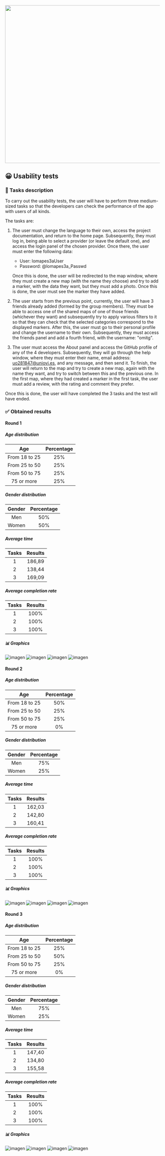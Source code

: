 # <img src="https://user-images.githubusercontent.com/91057639/218590043-d4243147-e5c0-4f7b-8fed-12ed8d290490.png" width="1024" height="512">

## 😀 Usability tests

### 📖 Tasks description
To carry out the usability tests, the user will have to perform three medium-sized tasks so that the developers can check the performance of the app with users of all kinds.

The tasks are:

1. The user must change the language to their own, access the project documentation, and return to the home page. Subsequently, they must log in, being able to select a provider (or leave the default one), and access the login panel of the chosen provider. Once there, the user must enter the following data:
    * User: lomapes3aUser
    * Password: @lomapes3a_Passwd

    Once this is done, the user will be redirected to the map window, where they must create a new map (with the name they choose) and try to add a marker, with the data they want, but they must add a photo. Once this is done, the user must see the marker they have added.

2. The user starts from the previous point, currently, the user will have 3 friends already added (formed by the group members). They must be able to access one of the shared maps of one of those friends (whichever they want) and subsequently try to apply various filters to it so that they can check that the selected categories correspond to the displayed markers. After this, the user must go to their personal profile and change the username to their own. Subsequently, they must access the friends panel and add a fourth friend, with the username: "omitg".

3. The user must access the About panel and access the GitHub profile of any of the 4 developers. Subsequently, they will go through the help window, where they must enter their name, email address: uo281847@uniovi.es, and any message, and then send it. To finish, the user will return to the map and try to create a new map, again with the name they want, and try to switch between this and the previous one. In the first map, where they had created a marker in the first task, the user must add a review, with the rating and comment they prefer.

Once this is done, the user will have completed the 3 tasks and the test will have ended.



### ✅ Obtained results

#### Round 1

  ##### *Age distribution*
  
|      Age          |      Percentage      |
|:-----------------:|:--------------------:|
|    From 18 to 25  |         25%          |
|    From 25 to 50  |         25%          |
|    From 50 to 75  |         25%          |
|     75 or more    |         25%          |

  ##### *Gender distribution*
  
|      Gender    |      Percentage      |
|:--------------:|:--------------------:|
|       Men      |         50%          |
|      Women     |         50%          |

  ##### *Average time*    
  
|   Tasks   |        Results       |
|:---------:|:--------------------:|
|     1     |        186,89        |
|     2     |        138,44        |
|     3     |        169,09        |
    
  ##### *Average completion rate*
  
|   Tasks   |      Results         |
|:---------:|:--------------------:|
|     1     |        100%          |
|     2     |        100%          |
|     3     |        100%          |

  ##### 📊 Graphics

![imagen](https://user-images.githubusercontent.com/91057639/235819635-80663e69-1ac7-4a06-8f1e-89918fc6d499.png)
![imagen](https://user-images.githubusercontent.com/91057639/235819640-fb9d6b81-a210-4197-94ba-fabaf5064705.png)
![imagen](https://user-images.githubusercontent.com/91057639/235819643-f4897c19-5889-4277-998e-b52d0de3e5db.png)
![imagen](https://user-images.githubusercontent.com/91057639/235819648-d41d0cce-9839-445d-8327-cd678698c8bb.png)

#### Round 2

  ##### *Age distribution*
  
|      Age          |      Percentage      |
|:-----------------:|:--------------------:|
|    From 18 to 25  |         50%          |
|    From 25 to 50  |         25%          |
|    From 50 to 75  |         25%          |
|     75 or more    |         0%           |

  ##### *Gender distribution*
  
|      Gender    |      Percentage      |
|:--------------:|:--------------------:|
|       Men      |         75%          |
|      Women     |         25%          |

  ##### *Average time*    
  
|   Tasks   |        Results       |
|:---------:|:--------------------:|
|     1     |         162,03       |
|     2     |         142,80       |
|     3     |         160,41       |
    
  ##### *Average completion rate*
  
|   Tasks   |      Results         |
|:---------:|:--------------------:|
|     1     |        100%          |
|     2     |        100%          |
|     3     |        100%          |

  ##### 📊 Graphics

![imagen](https://user-images.githubusercontent.com/91057639/235819679-64847af5-c35b-4554-bcc0-97f27fa85c9d.png)
![imagen](https://user-images.githubusercontent.com/91057639/235819684-ef3f0289-26da-4607-bdec-9506a93a64c6.png)
![imagen](https://user-images.githubusercontent.com/91057639/235819690-9272395c-78a7-40ab-b4bc-9029922e23b8.png)
![imagen](https://user-images.githubusercontent.com/91057639/235819699-b83d5cb4-a9e5-436d-b8cc-c988b1b49e9d.png)

#### Round 3

  ##### *Age distribution*
  
|      Age          |      Percentage      |
|:-----------------:|:--------------------:|
|    From 18 to 25  |         25%          |
|    From 25 to 50  |         50%          |
|    From 50 to 75  |         25%          |
|     75 or more    |         0%           |

  ##### *Gender distribution*
  
|      Gender    |      Percentage      |
|:--------------:|:--------------------:|
|       Men      |          75%         |
|      Women     |          25%         |

  ##### *Average time*    
  
|   Tasks   |        Results       |
|:---------:|:--------------------:|
|     1     |        147,40        |
|     2     |        134,80        |
|     3     |        155,58        |
    
  ##### *Average completion rate*
  
|   Tasks   |      Results         |
|:---------:|:--------------------:|
|     1     |        100%          |
|     2     |        100%          |
|     3     |        100%          |

  ##### 📊 Graphics
  
![imagen](https://user-images.githubusercontent.com/91057639/235819715-727c7938-6513-40e8-80d6-eca9dcfeb12e.png)
![imagen](https://user-images.githubusercontent.com/91057639/235819742-ccc708a6-a05a-455e-a771-bf09924d6f33.png)
![imagen](https://user-images.githubusercontent.com/91057639/235819748-3c43f6c2-c2e9-4285-94c4-1f59513b6ce2.png)
![imagen](https://user-images.githubusercontent.com/91057639/235819753-ade78c2d-9d2d-44d7-aeb4-6d5f61c091fa.png)



